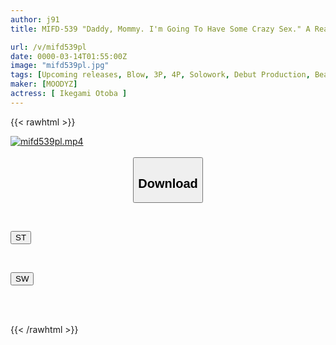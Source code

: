 ```yaml
---
author: j91
title: MIFD-539 "Daddy, Mommy. I'm Going To Have Some Crazy Sex." A Real Lady With Beautiful Gestures And A Beautiful Smile Makes Her AV Debut With Her First Orgasmic Orgasm.

url: /v/mifd539pl
date: 0000-03-14T01:55:00Z
image: "mifd539pl.jpg"
tags: [Upcoming releases, Blow, 3P, 4P, Solowork, Debut Production, Beautiful Girl, Facials	]
maker: [MOODYZ]
actress: [ Ikegami Otoba ]
---
```



{{< rawhtml >}}

<div class="video" data-videoid="pending_link.html">
    <a href="javascript:;">
        <img src="/v/mifd539pl/mifd539pl.jpg" width="WIDTH" height="HEIGHT" alt="mifd539pl.mp4" loading="lazy">
    </a>
</div>

<script type="text/javascript" src="https://j91.asia/asset/on-demand-pend.js"></script>

<br>
  <link rel="stylesheet" href="https://j91.asia/asset/bs5.css">
  
  <center>
  <button class="btn btn-primary" type="button" data-bs-toggle="collapse" data-bs-target=".multi-collapse" aria-expanded="false" aria-controls="multiCollapseExample1 multiCollapseExample2"><h2>Download</h2></button></center>
</p>
<div class="row">
  <div class="col">
    <div class="collapse multi-collapse" id="multiCollapseExample1">
      <div class="card card-body">
	      	      <br>
<div class="buttons">  
<p><a href="https://j91.asia/pending_link.html" target="_blank"><button class="btn-hover color-3"><i class="fa fa-download"></i> ST</button></a></p></div>
    </div>
  </div>
</div>
  <div class="col">
    <div class="collapse multi-collapse" id="multiCollapseExample2">
      <div class="card card-body">
	      <br>
<div class="buttons">
<p><a href="https://j91.asia/pending_link.html" target="_blank"><button class="btn-hover color-2"><i class="fa fa-download"></i> SW</button></a></p></div>
<br><br>
      </div>
    </div>
  </div>
</div>

{{< /rawhtml >}}